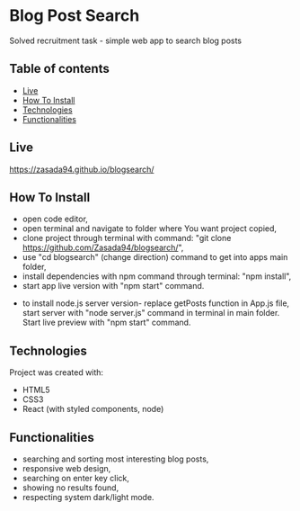 # Blog Post Search

Solved recruitment task - simple web app to search blog posts

## Table of contents
- [Live](#live)
- [How To Install](#howtoinstall)
- [Technologies](#technologies)
- [Functionalities](#functionalities)

## Live
https://zasada94.github.io/blogsearch/

## How To Install

- open code editor,
- open terminal and navigate to folder where You want project copied,
- clone project through terminal with command: "git clone https://github.com/Zasada94/blogsearch/",
- use "cd blogsearch" (change direction) command to get into apps main folder,
- install dependencies with npm command through terminal: "npm install",
- start app live version with "npm start" command.
  
* to install node.js server version- replace getPosts function in App.js file, start server with "node server.js" command in terminal in main folder. Start live preview with "npm start" command.

## Technologies

Project was created with:

- HTML5
- CSS3
- React (with styled components, node)

## Functionalities

- searching and sorting most interesting blog posts,
- responsive web design,
- searching on enter key click,
- showing no results found,
- respecting system dark/light mode.
